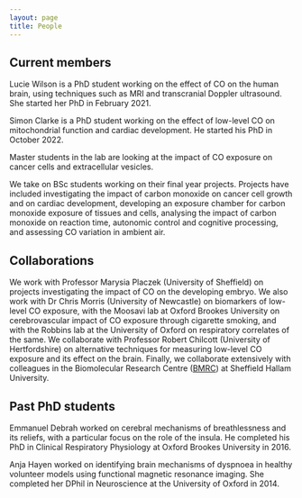 ```yaml
---
layout: page
title: People
---
```


## Current members
Lucie Wilson is a PhD student working on the effect of CO on the human brain, using techniques such as MRI and transcranial Doppler ultrasound. She started her PhD in February 2021. 

Simon Clarke is a PhD student working on the effect of low-level CO on mitochondrial function and cardiac development. He started his PhD in October 2022.

Master students in the lab are looking at the impact of CO exposure on cancer cells and extracellular vesicles. 

We take on BSc students working on their final year projects. Projects have included investigating the impact of carbon monoxide on cancer cell growth and on cardiac development, developing an exposure chamber for carbon monoxide exposure of tissues and cells, analysing the impact of carbon monoxide on reaction time, autonomic control and cognitive processing, and assessing CO variation in ambient air.

## Collaborations
We work with Professor Marysia Placzek (University of Sheffield) on projects investigating the impact of CO on the developing embryo. We also work with Dr Chris Morris (University of Newcastle) on biomarkers of low-level CO exposure, with the Moosavi lab at Oxford Brookes University on cerebrovascular impact of CO exposure through cigarette smoking, and with the Robbins lab at the University of Oxford on respiratory correlates of the same. We collaborate with Professor Robert Chilcott (University of Hertfordshire) on alternative techniques for measuring low-level CO exposure and its effect on the brain. Finally, we collaborate extensively with colleagues in the Biomolecular Research Centre (<a href="https://www.shu.ac.uk/research/specialisms/biomolecular-sciences-research-centre">BMRC</a>) at Sheffield Hallam University.

## Past PhD students
Emmanuel Debrah worked on cerebral mechanisms of breathlessness and its reliefs, with a particular focus on the role of the insula. He completed his PhD in Clinical Respiratory Physiology at Oxford Brookes University in 2016.

Anja Hayen worked on identifying brain mechanisms of dyspnoea in healthy volunteer models using functional magnetic resonance imaging. She completed her DPhil in Neuroscience at the University of Oxford in 2014.  


